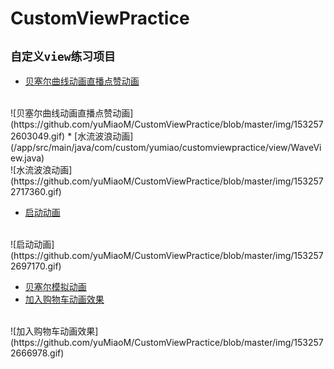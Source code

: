 # CustomViewPractice
## `自定义view练习项目`
 * [贝塞尔曲线动画直播点赞动画](/app/src/main/java/com/custom/yumiao/customviewpractice/view/WaveView.java)
 <br>
     ![贝塞尔曲线动画直播点赞动画](https://github.com/yuMiaoM/CustomViewPractice/blob/master/img/1532572603049.gif)
 * [水流波浪动画](/app/src/main/java/com/custom/yumiao/customviewpractice/view/WaveView.java)
 <br>
      ![水流波浪动画](https://github.com/yuMiaoM/CustomViewPractice/blob/master/img/1532572717360.gif)

 * [启动动画](/app/src/main/java/com/custom/yumiao/customviewpractice/view/LauncherView.java)
 <br>
      ![启动动画](https://github.com/yuMiaoM/CustomViewPractice/blob/master/img/1532572697170.gif)

 * [贝塞尔模拟动画](/app/src/main/java/com/custom/yumiao/customviewpractice/view/BezierSampleDemo.java)
 * [加入购物车动画效果](/app/src/main/java/com/custom/yumiao/customviewpractice/view/AddShopButton.java)
 <br>
      ![加入购物车动画效果](https://github.com/yuMiaoM/CustomViewPractice/blob/master/img/1532572666978.gif)



